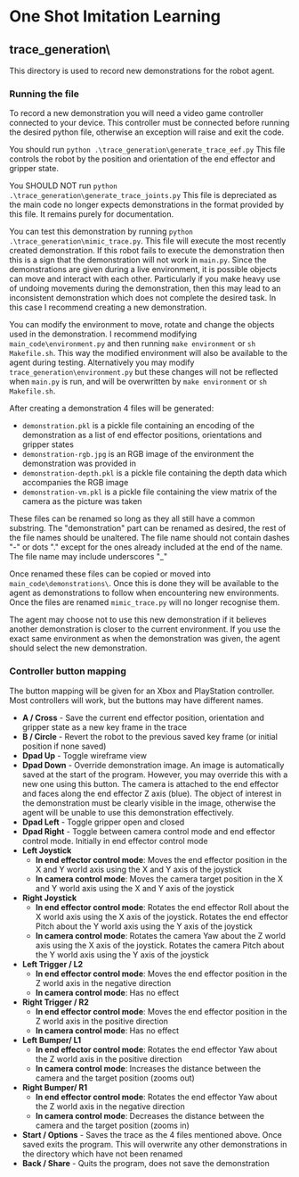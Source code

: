 
# One Shot Imitation Learning

## trace_generation\

This directory is used to record new demonstrations for the robot agent.

### Running the file

To record a new demonstration you will need a video game controller connected to your device.
This controller must be connected before running the desired python file, otherwise 
an exception will raise and exit the code.

You should run `python .\trace_generation\generate_trace_eef.py`
This file controls the robot by the position and orientation of the end effector and gripper state.

You SHOULD NOT run `python .\trace_generation\generate_trace_joints.py`
This file is depreciated as the main code no longer expects demonstrations in the format provided by this file. It remains purely for documentation.

You can test this demonstration by running `python .\trace_generation\mimic_trace.py`. This file will execute the most recently created demonstration. If this robot fails to execute the demonstration then this is a sign that the demonstration will not work in `main.py`. Since the demonstrations are given during a live environment, it is possible objects can move and interact with each other. Particularly if you make heavy use of undoing movements during the demonstration, then this may lead to an inconsistent demonstration which does not complete the desired task. In this case I recommend creating a new demonstration.

You can modify the environment to move, rotate and change the objects used in the demonstration. I recommend modifying `main_code\environment.py` and then running `make environment` or `sh Makefile.sh`. This way the modified environment will also be available to the agent during testing.
Alternatively you may modify `trace_generation\environment.py` but these changes will not be reflected when `main.py` is run, and will be overwritten by `make environment` or `sh Makefile.sh`.

 
After creating a demonstration 4 files will be generated:
-  `demonstration.pkl` is a pickle file containing an encoding of the demonstration as a list of end effector positions, orientations and gripper states
-  `demonstration-rgb.jpg` is an RGB image of the environment the demonstration was provided in
-  `demonstration-depth.pkl` is a pickle file containing the depth data which accompanies the RGB image
-  `demonstration-vm.pkl` is a pickle file containing the view matrix of the camera as the picture was taken

These files can be renamed so long as they all still have a common substring. The "demonstration" part can be renamed as desired, the rest of the file names should be unaltered.
The file name should not contain dashes "-" or dots "." except for the ones already included at the end of the name. The file name may include underscores "_"

Once renamed these files can be copied or moved into `main_code\demonstrations\`. Once this is done they will be available to the agent as demonstrations to follow when encountering new environments.
Once the files are renamed `mimic_trace.py` will no longer recognise them.

The agent may choose not to use this new demonstration if it believes another demonstration is closer to the current environment. If you use the exact same environment as when the demonstration was given, the agent should select the new demonstration.

### Controller button mapping

The button mapping will be given for an Xbox and PlayStation controller. Most controllers will work, but the buttons may have different names.

- **A / Cross** - Save the current end effector position, orientation and gripper state as a new key frame in the trace
- **B / Circle** - Revert the robot to the previous saved key frame (or initial position if none saved)
- **Dpad Up** - Toggle wireframe view
- **Dpad Down** - Override demonstration image. An image is automatically saved at the start of the program. However, you may override this with a new one using this button. The camera is attached to the end effector and faces along the end effector Z axis (blue). The object of interest in the demonstration must be clearly visible in the image, otherwise the agent will be unable to use this demonstration effectively.
- **Dpad Left** - Toggle gripper open and closed
- **Dpad Right** - Toggle between camera control mode and end effector control mode. Initially in end effector control mode
- **Left Joystick**
	- **In end effector control mode**: Moves the end effector position in the X and Y world axis using the X and Y axis of the joystick
	- **In camera control mode**: Moves the camera target position in the X and Y world axis using the X and Y axis of the joystick
- **Right Joystick**
	- **In end effector control mode**: Rotates the end effector Roll about the X world axis using the X axis of the joystick. Rotates the end effector Pitch about the Y world axis using the Y axis of the joystick
	- **In camera control mode**: Rotates the camera Yaw about the Z world axis using the X axis of the joystick. Rotates the camera Pitch about the Y world axis using the Y axis of the joystick
- **Left Trigger / L2**
 	- **In end effector control mode**: Moves the end effector position in the Z world axis in the negative direction
	- **In camera control mode**: Has no effect
- **Right Trigger / R2**
 	- **In end effector control mode**: Moves the end effector position in the Z world axis in the positive direction
	- **In camera control mode**: Has no effect
- **Left Bumper/ L1**
 	- **In end effector control mode**: Rotates the end effector Yaw about the Z world axis in the positive direction
	- **In camera control mode**: Increases the distance between the camera and the target position (zooms out)
- **Right Bumper/ R1**
 	- **In end effector control mode**: Rotates the end effector Yaw about the Z world axis in the negative direction
	- **In camera control mode**: Decreases the distance between the camera and the target position (zooms in)
- **Start / Options** - Saves the trace as the 4 files mentioned above. Once saved exits the program. This will overwrite any other demonstrations in the directory which have not been renamed
- **Back / Share** - Quits the program, does not save the demonstration
